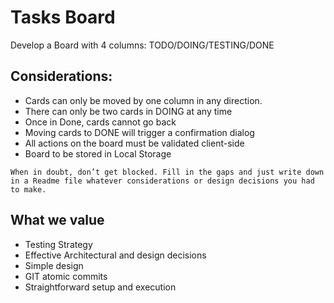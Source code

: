 # Tasks Board
Develop a Board with 4 columns: TODO/DOING/TESTING/DONE

## Considerations:
* Cards can only be moved by one column in any direction.
* There can only be two cards in DOING at any time
* Once in Done, cards cannot go back
* Moving cards to DONE will trigger a confirmation dialog
* All actions on the board must be validated client-side
* Board to be stored in Local Storage

`When in doubt, don’t get blocked. Fill in the gaps and just write down in a Readme file whatever considerations or design decisions you had to make.`

## What we value
* Testing Strategy
* Effective Architectural and design decisions
* Simple design
* GIT atomic commits
* Straightforward setup and execution
